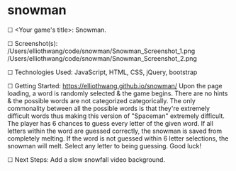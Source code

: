 # snowman

<!-- A README.md file with these sections: -->

☐ <Your game's title>: Snowman. 

☐ Screenshot(s): 
/Users/elliothwang/code/snowman/Snowman_Screenshot_1.png
/Users/elliothwang/code/snowman/Snowman_Screenshot_2.png

☐ Technologies Used: JavaScript, HTML, CSS, jQuery, bootstrap

☐ Getting Started: https://elliothwang.github.io/snowman/
Upon the page loading, a word is randomly selected & the game begins. There are no hints & the possible words are not categorized categorically. The only commonality between all the possible words is that they're extremely difficult words thus making this version of "Spaceman" extremely difficult. The player has 6 chances to guess every letter of the given word. If all letters within the word are guessed correctly, the snowman is saved from completely melting. If the word is not guessed within 6 letter selections, the snowman will melt. Select any letter to being guessing. Good luck!

☐ Next Steps: Add a slow snowfall video background.